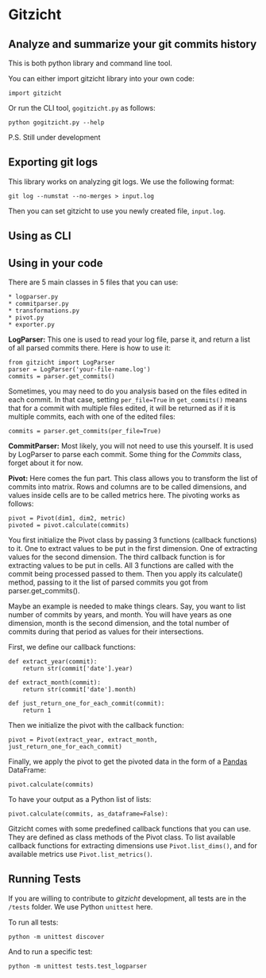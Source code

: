 Gitzicht
=========

Analyze and summarize your git commits history
----------------------------------------------

This is both python library and command line tool. 

You can either import gitzicht library into your own code:

    import gitzicht

Or run the CLI tool, `gogitzicht.py` as follows:

    python gogitzicht.py --help


P.S. Still under development

Exporting git logs
-------------------

This library works on analyzing git logs. We use the following format:

    git log --numstat --no-merges > input.log

Then you can set gitzicht to use you newly created file, `input.log`. 

Using as CLI
-------------

Using in your code
-------------------

There are 5 main classes in 5 files that you can use:

    * logparser.py
    * commitparser.py
    * transformations.py
    * pivot.py
    * exporter.py

**LogParser:** This one is used to read your log file, parse it, and return a list of all parsed commits there. Here is how to use it:

    from gitzicht import LogParser
    parser = LogParser('your-file-name.log')
    commits = parser.get_commits()

Sometimes, you may need to do you analysis based on the files edited in each commit. In that case, setting `per_file=True` in `get_commits()` means that for a commit with multiple files edited, it will be returned as if it is multiple commits, each with one of the edited files:

    commits = parser.get_commits(per_file=True)


**CommitParser:** Most likely, you will not need to use this yourself. It is used by LogParser to parse each commit. Some thing for the *Commits* class, forget about it for now.

**Pivot:** Here comes the fun part. This class allows you to transform the list of commits into matrix. Rows and columns are to be called dimensions, and values inside cells are to be called metrics here. The pivoting works as follows:

    pivot = Pivot(dim1, dim2, metric)
    pivoted = pivot.calculate(commits)

You first initialize the Pivot class by passing 3 functions (callback functions) to it. One to extract values to be put in the first dimension. One of extracting values for the second dimension. The third callback function is for extracting values to be put in cells. All 3 functions are called with the commit being processed passed to them. Then you apply its calculate() method, passing to it the list of parsed commits you got from parser.get_commits().  

Maybe an example is needed to make things clears. Say, you want to list number of commits by years, and month. You will have years as one dimension, month is the second dimension, and the total number of commits during that period as values for their intersections. 

First, we define our callback functions:

    def extract_year(commit): 
        return str(commit['date'].year)

    def extract_month(commit): 
        return str(commit['date'].month)

    def just_return_one_for_each_commit(commit):
        return 1

Then we initialize the pivot with the callback function:

    pivot = Pivot(extract_year, extract_month, just_return_one_for_each_commit)

Finally, we apply the pivot to get the pivoted data in the form of a [Pandas](http://pandas.pydata.org/) DataFrame:

    pivot.calculate(commits)

To have your output as a Python list of lists:
    
    pivot.calculate(commits, as_dataframe=False):

Gitzicht comes with some predefined callback functions that you can use. They are defined as class methods of the Pivot class. To list available callback functions for extracting dimensions use `Pivot.list_dims()`, and for available metrics use `Pivot.list_metrics()`.

Running Tests
--------------

If you are willing to contribute to _gitzicht_ development, all tests are in the `/tests` folder. We use Python `unittest` here. 

To run all tests:

    python -m unittest discover

And to run a specific test:

    python -m unittest tests.test_logparser

